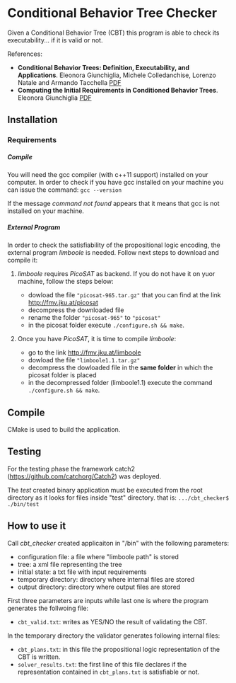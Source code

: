 # Conditional Behavior Tree Checker

Given a Conditional Behavior Tree (CBT) this program is able to check its executability... if it is valid or not.

References:

* __Conditional Behavior Trees: Definition, Executability, and Applications__.
Eleonora Giunchiglia, Michele Colledanchise, Lorenzo Natale and Armando Tacchella [PDF](https://lornat75.github.io/papers/2019/giunchiglia-smc.pdf)
* __Computing the Initial Requirements in Conditioned Behavior Trees__.
Eleonora Giunchiglia [PDF](http://emas2018.dibris.unige.it/images/papers/EMAS18-08.pdf)

## Installation

### Requirements 

##### Compile

You will need the gcc compiler (with c++11 support) installed on your computer. 
In order to check if you have gcc installed on your machine you can issue the command: `gcc --version`

If the message  *command not found* appears that it means that gcc is not installed on your machine.  

##### External Program 

In order to check the satisfiability of the propositional logic encoding, the external program *limboole* is needed. Follow next steps to download and compile it:

1. *limboole* requires *PicoSAT* as backend. If you do not have it on yuor machine, follow the steps below:

     * dowload the file `"picosat-965.tar.gz"` that you can find at the link http://fmv.jku.at/picosat
     * decompress the downloaded file
     * rename the folder `"picosat-965"` to `"picosat"`
     * in the picosat folder execute `./configure.sh && make`.

2. Once you have *PicoSAT*, it is time to compile *limboole*:

     * go to the link http://fmv.jku.at/limboole
     * dowload the file `"limboole1.1.tar.gz"`
     * decompress the dowloaded file in the **same folder** in which the picosat folder is placed 
     * in the decompressed folder (limboole1.1) execute the command `./configure.sh && make`.

## Compile

CMake is used to build the application.

## Testing

For the testing phase the framework catch2 (https://github.com/catchorg/Catch2) was deployed.

The *test* created binary application must be executed from the root directory as it looks for files inside "test" directory. that is: `.../cbt_checker$ ./bin/test`

## How to use it

Call *cbt_checker* created applicaiton in "/bin" with the following parameters:

- configuration file: a file where "limboole path" is stored
- tree: a xml file representing the tree
- initial state: a txt file with input requirements
- temporary directory: directory where internal files are stored
- output directory: directory where output files are stored

First three parameters are inputs while last one is where the program generates the follwoing file:
- `cbt_valid.txt`: writes as YES/NO the result of validating the CBT.

In the temporary directory the validator generates following  internal files:
- `cbt_plans.txt`: in this file the propositional logic representation of the CBT is written.
- `solver_results.txt`: the first line of this file declares if the representation contained in `cbt_plans.txt` is satisfiable or not.
